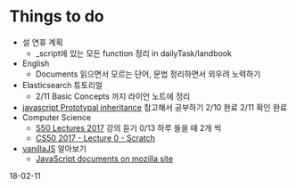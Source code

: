 # Things to do

* 설 연휴 계획 
  *  _script에 있는 모든 function 정리 in dailyTask/landbook
* English
  * Documents 읽으면서 모르는 단어, 문법 정리하면서 외우려 노력하기
* Elasticsearch 튜토리얼
  * 2/11 Basic Concepts 까지 라이언 노트에 정리 
* [javascript Prototypal inheritance](https://spacewalk.atlassian.net/wiki/spaces/DWS/blog/2018/01/02/1639381/2018.01.08+Javascript+Prototypal+inheritance) 참고해서 공부하기 2/10 완료 2/11 확인 완료
* Computer Science 
  * [S50 Lectures 2017](https://www.youtube.com/watch?v=y62zj9ozPOM&list=PLhQjrBD2T3828ZVcVzEIhsHVgjANGZveu) 강의 듣기 0/13 하루 들을 때 2개 씩
  * [CS50 2017 - Lecture 0 - Scratch](https://youtu.be/y62zj9ozPOM?t=1909)
* [vanillaJS](http://vanilla-js.com/) 알아보기
  * [JavaScript documents on mozilla site](https://developer.mozilla.org/en-US/docs/Web/JavaScript)


18-02-11


